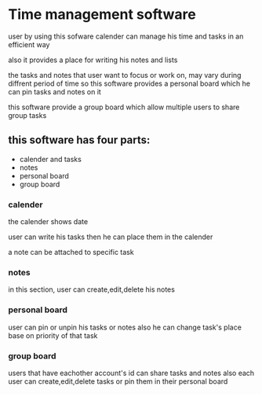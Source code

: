# **Time management software**

user by using this sofware calender can manage his time and tasks in an efficient way

also it provides a place for writing his notes and lists 

the tasks and notes that user want to focus or work on, may vary during diffrent period of time so this software provides a personal board which he can pin tasks and notes on it

this software provide a group board which allow multiple users to share group tasks


## this software has four parts:
* calender and tasks
* notes
* personal board
* group board

### calender

the calender shows date

user can write his tasks then he can place them in the calender

a note can be attached to specific task 



### notes

in this section, user can create,edit,delete his notes



### personal board
user can pin or unpin his tasks or notes also he can change task's place base on priority of that task



### group board
users that have eachother account's id can share tasks and notes also each user can create,edit,delete tasks or pin them in their personal board
